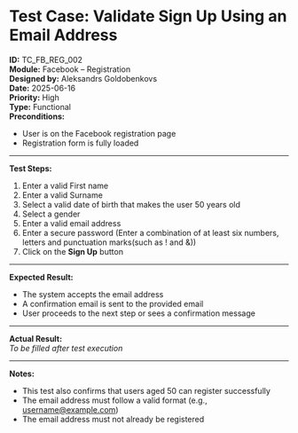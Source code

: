 # Test Case: Validate Sign Up Using an Email Address

**ID:** TC_FB_REG_002  
**Module:** Facebook – Registration  
**Designed by:** Aleksandrs Goldobenkovs  
**Date:** 2025-06-16  
**Priority:** High  
**Type:** Functional  
**Preconditions:**  
- User is on the Facebook registration page  
- Registration form is fully loaded

---

**Test Steps:**

1. Enter a valid First name
2. Enter a valid Surname  
2. Select a valid date of birth that makes the user 50 years old
3. Select a gender  
4. Enter a valid email address
5. Enter a secure password (Enter a combination of at least six numbers, letters and punctuation marks(such as ! and &))  
6. Click on the **Sign Up** button

---

**Expected Result:**  
- The system accepts the email address  
- A confirmation email is sent to the provided email
- User proceeds to the next step or sees a confirmation message

---

**Actual Result:**  
_To be filled after test execution_

---

**Notes:**
- This test also confirms that users aged 50 can register successfully
- The email address must follow a valid format (e.g., username@example.com)
- The email address must not already be registered
